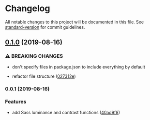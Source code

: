 # Changelog

All notable changes to this project will be documented in this file. See [standard-version](https://github.com/conventional-changelog/standard-version) for commit guidelines.

## [0.1.0](https://github.com/unplugstudio/wcag-contrast/compare/v0.0.1...v0.1.0) (2019-08-16)


### ⚠ BREAKING CHANGES

* don't specify files in package.json to include everything by default

* refactor file structure ([027312e](https://github.com/unplugstudio/wcag-contrast/commit/027312e))

### 0.0.1 (2019-08-16)


### Features

* add Sass luminance and contrast functions ([40ad9f8](https://github.com/unplugstudio/wcag-contrast/commit/40ad9f8))
